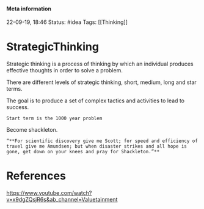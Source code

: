 #### Meta information
22-09-19, 18:46
Status: #idea
Tags: [[Thinking]] 





# StrategicThinking
Strategic thinking is a process of thinking by which an individual produces effective thoughts in order to solve a problem.

There are different levels of strategic thinking, short, medium, long and star terms.

The goal is to produce a set of complex tactics and activities to lead to success.

```ad-important
Start term is the 1000 year problem
```

Become shackleton.
```ad-important
“**For scientific discovery give me Scott; for speed and efficiency of travel give me Amundsen; but when disaster strikes and all hope is gone, get down on your knees and pray for Shackleton.”**
```




# References
https://www.youtube.com/watch?v=x9dgZQsjR6s&ab_channel=Valuetainment
